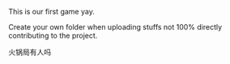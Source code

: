 This is our first game yay.

Create your own folder when uploading stuffs not 100% directly contributing to the project.

火锅局有人吗

